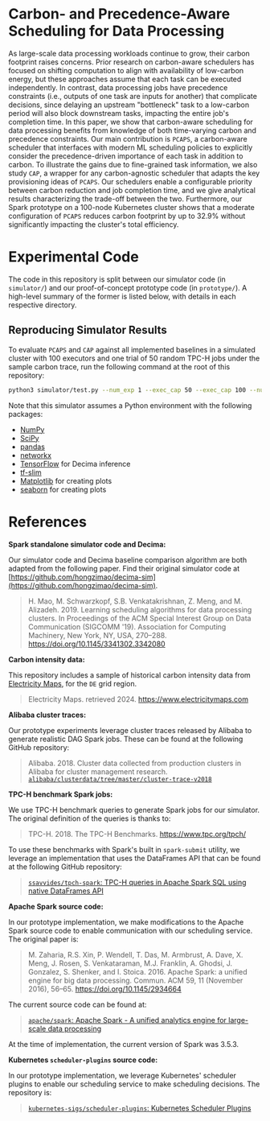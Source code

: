 # Carbon- and Precedence-Aware Scheduling for Data Processing

As large-scale data processing workloads continue to grow, their carbon footprint raises concerns. Prior research on carbon-aware schedulers has focused on shifting computation to align with availability of low-carbon energy, but these approaches assume that each task can be executed independently. 
In contrast, data processing jobs have precedence constraints (i.e., outputs of one task are inputs for another) that complicate decisions, since delaying an upstream "bottleneck" task to a low-carbon period will also block downstream tasks, impacting the entire job's completion time. 
In this paper, we show that carbon-aware scheduling for data processing benefits from knowledge of both time-varying carbon and precedence constraints. 
Our main contribution is `PCAPS`, a carbon-aware scheduler that interfaces with modern ML scheduling policies to explicitly consider the precedence-driven importance of  each task in addition to carbon.  To illustrate the gains due to fine-grained task information, we also study `CAP`, a wrapper for any carbon-agnostic scheduler that adapts the key provisioning ideas of `PCAPS`.
Our schedulers enable a configurable priority between carbon reduction and job completion time, and we give analytical results characterizing the trade-off between the two.
Furthermore, our Spark prototype on a 100-node Kubernetes cluster shows that a moderate configuration of `PCAPS` reduces carbon footprint by up to 32.9% without significantly impacting the cluster's total efficiency.

# Experimental Code

The code in this repository is split between our simulator code (in `simulator/`) and our proof-of-concept prototype code (in `prototype/`).  A high-level summary of the former is listed below, with details in each respective directory.

## Reproducing Simulator Results

To evaluate `PCAPS` and `CAP` against all implemented baselines in a simulated cluster with 100 executors and one trial of 50 random TPC-H jobs under the sample carbon trace, run the following command at the root of this repository:

```bash
python3 simulator/test.py --num_exp 1 --exec_cap 50 --exec_cap 100 --num_init_dags 1 --num_stream_dags 50 --canvs_visualization 0 --test_schemes spark_fifo dynamic_partition decima green_hadoop cap_fifo cap_partition cap_decima pcaps
```

Note that this simulator assumes a Python environment with the following packages:
- [NumPy](https://numpy.org)
- [SciPy](https://scipy.org)
- [pandas](https://pandas.pydata.org)
- [networkx](https://networkx.org)
- [TensorFlow](https://www.tensorflow.org) for Decima inference
- [tf-slim](https://github.com/google-research/tf-slim)
- [Matplotlib](https://matplotlib.org) for creating plots 
- [seaborn](https://seaborn.pydata.org) for creating plots 

# References

**Spark standalone simulator code and Decima:**

Our simulator code and Decima baseline comparison algorithm are both adapted from the following paper.  Find their original simulator code at [https://github.com/hongzimao/decima-sim](https://github.com/hongzimao/decima-sim).

> H. Mao, M. Schwarzkopf, S.B. Venkatakrishnan, Z. Meng, and M. Alizadeh. 2019. Learning scheduling algorithms for data processing clusters. In Proceedings of the ACM Special Interest Group on Data Communication (SIGCOMM '19). Association for Computing Machinery, New York, NY, USA, 270–288. https://doi.org/10.1145/3341302.3342080

**Carbon intensity data:**

This repository includes a sample of historical carbon intensity data from [Electricity Maps](https://www.electricitymaps.com/), for the `DE` grid region.

> Electricity Maps. retrieved 2024. https://www.electricitymaps.com

**Alibaba cluster traces:**

Our prototype experiments leverage cluster traces released by Alibaba to generate realistic DAG Spark jobs.  These can be found at the following GitHub repository:
> Alibaba. 2018. Cluster data collected from production clusters in Alibaba for cluster management research. [`alibaba/clusterdata/tree/master/cluster-trace-v2018`](https://github.com/alibaba/clusterdata/tree/master/cluster-trace-v2018)

**TPC-H benchmark Spark jobs:**

We use TPC-H benchmark queries to generate Spark jobs for our simulator.  The original definition of the queries is thanks to:
> TPC-H. 2018. The TPC-H Benchmarks. https://www.tpc.org/tpch/

To use these benchmarks with Spark's built in `spark-submit` utility, we leverage an implementation that uses the DataFrames API that can be found at the following GitHub repository:
> [`ssavvides/tpch-spark`: TPC-H queries in Apache Spark SQL using native DataFrames API](https://github.com/ssavvides/tpch-spark)

**Apache Spark source code:**

In our prototype implementation, we make modifications to the Apache Spark source code to enable communication with our scheduling service.  The original paper is:
> M. Zaharia, R.S. Xin, P. Wendell, T. Das, M. Armbrust, A. Dave, X. Meng, J. Rosen, S. Venkataraman, M.J. Franklin, A. Ghodsi, J. Gonzalez, S. Shenker, and I. Stoica. 2016. Apache Spark: a unified engine for big data processing. Commun. ACM 59, 11 (November 2016), 56–65. https://doi.org/10.1145/2934664

The current source code can be found at:
> [`apache/spark`: Apache Spark - A unified analytics engine for large-scale data processing](https://github.com/apache/spark)

At the time of implementation, the current version of Spark was 3.5.3.  

**Kubernetes `scheduler-plugins` source code:**

In our prototype implementation, we leverage Kubernetes' scheduler plugins to enable our scheduling service to make scheduling decisions.  The repository is:
> [`kubernetes-sigs/scheduler-plugins`: Kubernetes Scheduler Plugins](https://github.com/kubernetes-sigs/scheduler-plugins)


